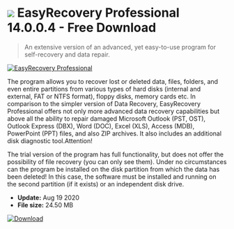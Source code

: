 # ![](https://cdn.softexe.net/static/icon/9/easyrecovery-professional-11366.png) EasyRecovery Professional 14.0.0.4 - Free Download

> An extensive version of an advanced, yet easy-to-use program for self-recovery and data repair.

[![EasyRecovery Professional](https://gallery.dpcdn.pl/imgc/Tools/7/g_-_420x350_1.5_-_x20140108193526_0.png)](https://softexe.net/win/disks-files/data-recovery/easyrecovery-professional:ppcff.html)

The program allows you to recover lost or deleted data, files, folders, and even entire partitions from various types of hard disks (internal and external, FAT or NTFS format), floppy disks, memory cards etc. In comparison to the simpler version of Data Recovery, EasyRecovery Professional offers not only more advanced data recovery capabilities but above all the ability to repair damaged Microsoft Outlook (PST, OST), Outlook Express (DBX), Word (DOC), Excel (XLS), Access (MDB), PowerPoint (PPT) files, and also ZIP archives. It also includes an additional disk diagnostic tool.Attention!
 
 The trial version of the program has full functionality, but does not offer the possibility of file recovery (you can only see them).
 Under no circumstances can the program be installed on the disk partition from which the data has been deleted! In this case, the software must be installed and running on the second partition (if it exists) or an independent disk drive.


- **Update:** Aug 19 2020
- **File size:** 24.50 MB

[![Download](https://cdn.softexe.net/static/img/download.png)](https://softexe.net/win/disks-files/data-recovery/easyrecovery-professional:ppcff.html)


